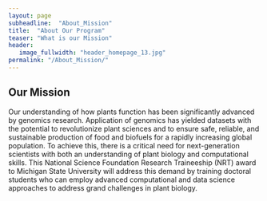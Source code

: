```yaml
---
layout: page
subheadline:  "About_Mission"
title:  "About Our Program"
teaser: "What is our Mission"
header:
   image_fullwidth: "header_homepage_13.jpg"
permalink: "/About_Mission/"
---
```

## Our Mission
Our understanding of how plants function has been significantly advanced by genomics research. Application of genomics has yielded datasets with the potential to revolutionize plant sciences and to ensure safe, reliable, and sustainable production of food and biofuels for a rapidly increasing global population.  To achieve this, there is a critical need for next-generation scientists with both an understanding of plant biology and computational skills. This National Science Foundation Research Traineeship (NRT) award to Michigan State University will address this demand by training doctoral students who can employ advanced computational and data science approaches to address grand challenges in plant biology.
